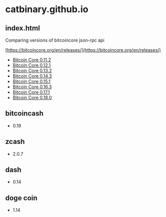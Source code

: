 # catbinary.github.io

## index.html
Comparing versions of bitcoincore json-rpc api

[https://bitcoincore.org/en/releases/](https://bitcoincore.org/en/releases/)

- [Bitcoin Core 0.11.2](https://bitcoincore.org/en/releases/0.11.2/)
- [Bitcoin Core 0.12.1](https://bitcoincore.org/en/releases/0.12.1/)
- [Bitcoin Core 0.13.2](https://bitcoincore.org/en/releases/0.13.2/)
- [Bitcoin Core 0.14.3](https://bitcoincore.org/en/releases/0.14.3/)
- [Bitcoin Core 0.15.1](https://bitcoincore.org/en/releases/0.15.1/)
- [Bitcoin Core 0.16.3](https://bitcoincore.org/en/releases/0.16.3/)
- [Bitcoin Core 0.17.1](https://bitcoincore.org/en/releases/0.17.1/)
- [Bitcoin Core 0.18.0](https://https://bitcoincore.org/en/releases/0.18.0/)


## bitcoincash
- 0.19

## zcash
- 2.0.7

## dash
- 0.14

## doge coin
- 1.14

